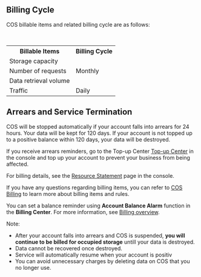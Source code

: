 ## Billing Cycle

COS billable items and related billing cycle are as follows:

<table>
   <tr>
      <th>Billable Items</td>
      <th>Billing Cycle</td>
   </tr>
   <tr>
      <td>Storage capacity</td>
      <td rowspan="3">Monthly</td>
   </tr>
   <tr>
      <td>Number of requests</td>

   </tr>
   <tr>
​      <td>Data retrieval volume</td>

   </tr>
   <tr>
​      <td>Traffic</td>
​      <td>Daily</td>
   </tr>
</table>

## Arrears and Service Termination

COS will be stopped automatically if your account falls into arrears for 24 hours. Your data will be kept for 120 days. If your account is not topped up to a positive balance within 120 days, your data will be destroyed.

If you receive arrears reminders, go to the Top-up Center  [Top-up Center](https://console.cloud.tencent.com/account/recharge) in the console and top up your account to prevent your business from being affected.

For billing details, see the [Resource Statement](https://console.cloud.tencent.com/account/resources) page in the console. 

If you have any questions regarding billing items, you can refer to [COS Billing](https://intl.cloud.tencent.com/document/product/436/6239) to learn more about billing items and rules.

You can set a balance reminder using **Account Balance Alarm** function in the **Billing Center**. For more information, see [Billing overview](https://intl.cloud.tencent.com/document/product/555).

Note:
- After your account falls into arrears and COS is suspended, **you will continue to be billed for occupied storage** untill your data is destroyed.
-  Data cannot be recovered once destroyed.
-  Service will  automatically resume when your account is positiv
-  You can avoid unnecessary charges by deleting data on COS that you no longer use.



